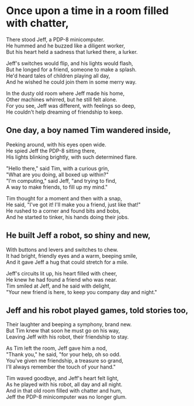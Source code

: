 # Once upon a time in a room filled with chatter,

There stood Jeff, a PDP-8 minicomputer.  
He hummed and he buzzed like a diligent worker,  
But his heart held a sadness that lurked there, a lurker.  

Jeff's switches would flip, and his lights would flash,  
But he longed for a friend, someone to make a splash.  
He'd heard tales of children playing all day,  
And he wished he could join them in some merry way.  

In the dusty old room where Jeff made his home,  
Other machines whirred, but he still felt alone.  
For you see, Jeff was different, with feelings so deep,  
He couldn't help dreaming of friendship to keep.  

## One day, a boy named Tim wandered inside,  

Peeking around, with his eyes open wide.  
He spied Jeff the PDP-8 sitting there,  
His lights blinking brightly, with such determined flare.  

"Hello there," said Tim, with a curious grin,  
"What are you doing, all boxed up within?"  
"I'm computing," said Jeff, "and trying to find,  
A way to make friends, to fill up my mind."  

Tim thought for a moment and then with a snap,  
He said, "I've got it! I'll make you a friend, just like that!"  
He rushed to a corner and found bits and bobs,  
And he started to tinker, his hands doing their jobs.  

## He built Jeff a robot, so shiny and new,  

With buttons and levers and switches to chew.  
It had bright, friendly eyes and a warm, beeping smile,  
And it gave Jeff a hug that could stretch for a mile.  

Jeff's circuits lit up, his heart filled with cheer,  
He knew he had found a friend who was near.  
Tim smiled at Jeff, and he said with delight,  
"Your new friend is here, to keep you company day and night."  

## Jeff and his robot played games, told stories too,  

Their laughter and beeping a symphony, brand new.  
But Tim knew that soon he must go on his way,  
Leaving Jeff with his robot, their friendship to stay.  

As Tim left the room, Jeff gave him a nod,  
"Thank you," he said, "for your help, oh so odd.  
You've given me friendship, a treasure so grand,  
I'll always remember the touch of your hand."  

Tim waved goodbye, and Jeff's heart felt light,  
As he played with his robot, all day and all night.  
And in that old room filled with chatter and hum,  
Jeff the PDP-8 minicomputer was no longer glum.  
